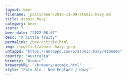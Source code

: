 ```yaml
---
layout: beer
filename: _posts/beer/2016-11-09-atomic-hazy.md
title: Atomic hazy
category: beer
score: 7
beer-date: "2022-08-07"
desc: "A little fruity"
permalink: /beer/:title.html
img: /img/list/atomic-hazy.jpeg
untappd: "https://untappd.com/b/atomic-hazy/4196605"
country: "Australia"
brewery: "Atomic"
breweryURL: "/brewery/atomic.html"
style: "Pale Ale - New England / Hazy"
---
```

